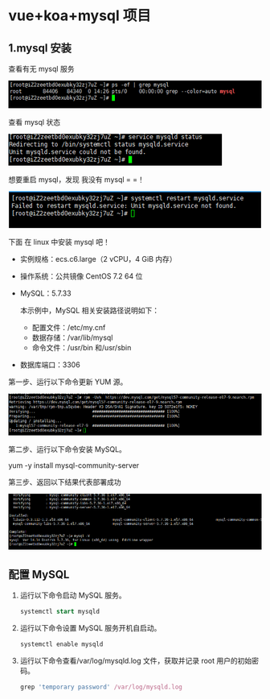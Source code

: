 # vue+koa+mysql 项目

<author/>

## 1.mysql 安装

查看有无 mysql 服务

![image-20211224142634138](../assets/image-20211224142634138.png)

查看 mysql 状态

![image-20211224142801439](../assets/image-20211224142801439.png)

想要重启 mysql，发现 我没有 mysql = =！

![image-20211224143035782](../assets/image-20211224143035782.png)

下面 在 linux 中安装 mysql 吧！

- 实例规格：ecs.c6.large（2 vCPU，4 GiB 内存）

- 操作系统：公共镜像 CentOS 7.2 64 位

- MySQL：5.7.33

  本示例中，MySQL 相关安装路径说明如下：

  - 配置文件：/etc/my.cnf
  - 数据存储：/var/lib/mysql
  - 命令文件：/usr/bin 和/usr/sbin

- 数据库端口：3306

第一步、运行以下命令更新 YUM 源。

![image-20211224143728992](../assets/image-20211224143728992.png)

第二步、运行以下命令安装 MySQL。

yum -y install mysql-community-server

第三步、返回以下结果代表部署成功

![image-20211224144057189](../assets/image-20211224144057189.png)

## 配置 MySQL

1. 运行以下命令启动 MySQL 服务。

   ```sql
   systemctl start mysqld
   ```

2. 运行以下命令设置 MySQL 服务开机自启动。

   ```bash
   systemctl enable mysqld
   ```

3. 运行以下命令查看/var/log/mysqld.log 文件，获取并记录 root 用户的初始密码。

   ```javascript
   grep 'temporary password' /var/log/mysqld.log
   ```

  <practice-question />
